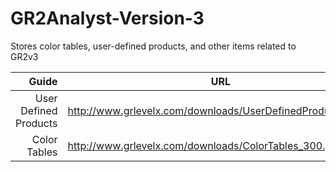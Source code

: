 # GR2Analyst-Version-3
Stores color tables, user-defined products, and other items related to GR2v3


Guide | URL 
---: | --- 
 User Defined Products |  http://www.grlevelx.com/downloads/UserDefinedProducts_3.pdf 
 Color Tables          |  http://www.grlevelx.com/downloads/ColorTables_300.pdf       
